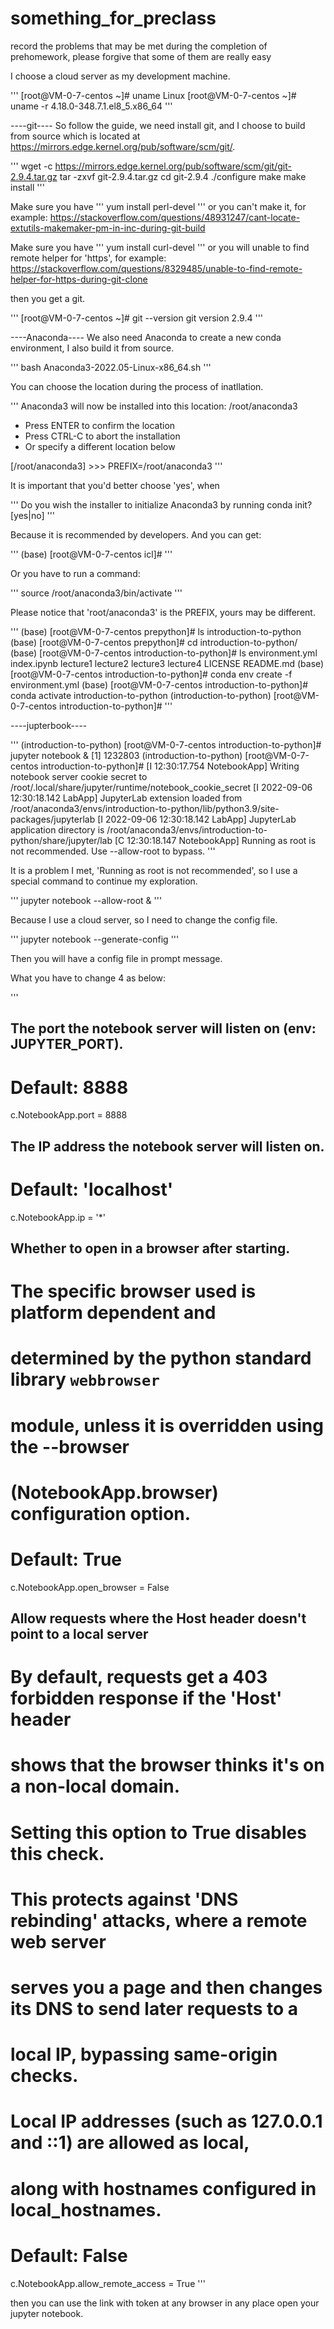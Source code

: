 # something_for_preclass
record the problems that may be met during the completion of prehomework, please forgive that some of them are really easy 

I choose a cloud server as my development machine.

'''
[root@VM-0-7-centos ~]# uname
Linux
[root@VM-0-7-centos ~]# uname -r
4.18.0-348.7.1.el8_5.x86_64
'''

----git----
So follow the guide, we need install git, and I choose to build from source which is located at https://mirrors.edge.kernel.org/pub/software/scm/git/.

'''
wget -c https://mirrors.edge.kernel.org/pub/software/scm/git/git-2.9.4.tar.gz
tar -zxvf git-2.9.4.tar.gz
cd git-2.9.4
./configure
make
make install
'''

Make sure you have 
'''
yum install perl-devel
'''
or you can't make it, for example: https://stackoverflow.com/questions/48931247/cant-locate-extutils-makemaker-pm-in-inc-during-git-build

Make sure you have 
'''
yum install curl-devel
'''
or you will unable to find remote helper for 'https', for example: https://stackoverflow.com/questions/8329485/unable-to-find-remote-helper-for-https-during-git-clone

then you get a git.

'''
[root@VM-0-7-centos ~]# git --version
git version 2.9.4
'''

----Anaconda----
We also need Anaconda to create a new conda environment, I also build it from source.

'''
bash Anaconda3-2022.05-Linux-x86_64.sh
'''

You can choose the location during the process of inatllation.

'''
Anaconda3 will now be installed into this location:
/root/anaconda3

  - Press ENTER to confirm the location
  - Press CTRL-C to abort the installation
  - Or specify a different location below

[/root/anaconda3] >>> 
PREFIX=/root/anaconda3
'''

It is important that you'd better choose 'yes', when 

'''
Do you wish the installer to initialize Anaconda3
by running conda init? [yes|no]
'''

Because it is recommended by developers. And you can get:

'''
(base) [root@VM-0-7-centos icl]# 
'''

Or you have to run a command:

'''
source /root/anaconda3/bin/activate
'''

Please notice that 'root/anaconda3' is the PREFIX, yours may be different.

'''
(base) [root@VM-0-7-centos prepython]# ls
introduction-to-python
(base) [root@VM-0-7-centos prepython]# cd introduction-to-python/
(base) [root@VM-0-7-centos introduction-to-python]# ls
environment.yml  index.ipynb  lecture1  lecture2  lecture3  lecture4  LICENSE  README.md
(base) [root@VM-0-7-centos introduction-to-python]# conda env create -f environment.yml
(base) [root@VM-0-7-centos introduction-to-python]# conda activate introduction-to-python
(introduction-to-python) [root@VM-0-7-centos introduction-to-python]# 
'''

----jupterbook----

'''
(introduction-to-python) [root@VM-0-7-centos introduction-to-python]# jupyter notebook &
[1] 1232803
(introduction-to-python) [root@VM-0-7-centos introduction-to-python]# [I 12:30:17.754 NotebookApp] Writing notebook server cookie secret to /root/.local/share/jupyter/runtime/notebook_cookie_secret
[I 2022-09-06 12:30:18.142 LabApp] JupyterLab extension loaded from /root/anaconda3/envs/introduction-to-python/lib/python3.9/site-packages/jupyterlab
[I 2022-09-06 12:30:18.142 LabApp] JupyterLab application directory is /root/anaconda3/envs/introduction-to-python/share/jupyter/lab
[C 12:30:18.147 NotebookApp] Running as root is not recommended. Use --allow-root to bypass.
'''

It is a problem I met, 'Running as root is not recommended', so I use a special command to continue my exploration.

'''
jupyter notebook --allow-root &
'''

Because I use a cloud server, so I need to change the config file.

'''
jupyter notebook --generate-config
'''

Then you will have a config file in prompt message.

What you have to change 4 as below:

'''
## The port the notebook server will listen on (env: JUPYTER_PORT).
#  Default: 8888
c.NotebookApp.port = 8888

## The IP address the notebook server will listen on.
#  Default: 'localhost'
c.NotebookApp.ip = '*'

## Whether to open in a browser after starting.
#                          The specific browser used is platform dependent and
#                          determined by the python standard library `webbrowser`
#                          module, unless it is overridden using the --browser
#                          (NotebookApp.browser) configuration option.
#  Default: True
c.NotebookApp.open_browser = False

## Allow requests where the Host header doesn't point to a local server
#  
#         By default, requests get a 403 forbidden response if the 'Host' header
#         shows that the browser thinks it's on a non-local domain.
#         Setting this option to True disables this check.
#  
#         This protects against 'DNS rebinding' attacks, where a remote web server
#         serves you a page and then changes its DNS to send later requests to a
#         local IP, bypassing same-origin checks.
#  
#         Local IP addresses (such as 127.0.0.1 and ::1) are allowed as local,
#         along with hostnames configured in local_hostnames.
#  Default: False
c.NotebookApp.allow_remote_access = True
'''

then you can use the link with token at any browser in any place open your jupyter notebook. 

